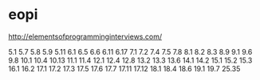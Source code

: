 # eopi
http://elementsofprogramminginterviews.com/


5.1 5.7 5.8 5.9 5.11
6.1 6.5 6.6 6.11 6.17
7.1 7.2 7.4 7.5 7.8
8.1 8.2 8.3 8.9
9.1 9.6 9.8
10.1 10.4 10.13
11.1 11.4
12.1 12.4 12.8
13.2 13.3 13.6
14.1 14.2
15.1 15.2 15.3
16.1 16.2
17.1 17.2 17.3 17.5 17.6 17.7 17.11 17.12
18.1 18.4 18.6
19.1 19.7
25.35

